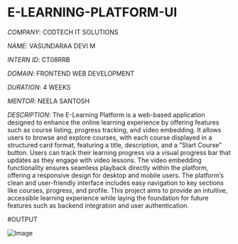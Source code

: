 # E-LEARNING-PLATFORM-UI

*COMPANY*: CODTECH IT SOLUTIONS

*NAME*: VASUNDARAA DEVI M

*INTERN ID*: CT08RRB

*DOMAIN*: FRONTEND WEB DEVELOPMENT

*DURATION*: 4 WEEKS

*MENTOR*: NEELA SANTOSH

*DESCRIPTION*: The E-Learning Platform is a web-based application designed to enhance the online learning experience by offering features such as course listing, progress tracking, and video embedding. It allows users to browse and explore courses, with each course displayed in a structured card format, featuring a title, description, and a "Start Course" button. Users can track their learning progress via a visual progress bar that updates as they engage with video lessons. The video embedding functionality ensures seamless playback directly within the platform, offering a responsive design for desktop and mobile users. The platform’s clean and user-friendly interface includes easy navigation to key sections like courses, progress, and profile. This project aims to provide an intuitive, accessible learning experience while laying the foundation for future features such as backend integration and user authentication.

#OUTPUT

![Image](https://github.com/user-attachments/assets/315fa872-36ed-4d7d-9bbc-038bee9ab1cc)
